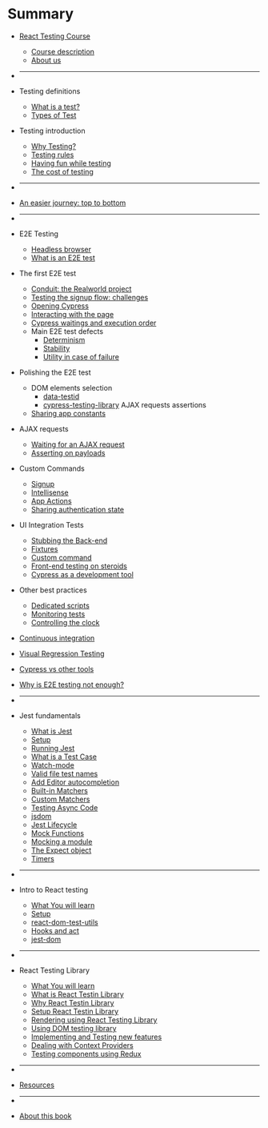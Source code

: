 # Summary

- [React Testing Course](README.md)
  - [Course description](book/course-description.md)
  - [About us](book/about-us.md)
- ***
- Testing definitions
  - [What is a test?](book/what-is-a-test.md)
  - [Types of Test](book/types-of-test.md)
- Testing introduction
  - [Why Testing?](book/why-testing.md)
  - [Testing rules](book/testing-rules.md)
  - [Having fun while testing](book/having-fun-while-testing.md)
  - [The cost of testing](book/the-cost-of-testing.md)
- ***
- [An easier journey: top to bottom](book/top-to-bottom.md)
- ***
- E2E Testing
  - [Headless browser](book/headless-browser.md)
  - [What is an E2E test](book/what-is-an-e2e-test.md)
- The first E2E test
  - [Conduit: the Realworld project](book/the-realworld-project.md)
  - [Testing the signup flow: challenges](book/signup-flow-challenges.md)
  - [Opening Cypress](book/opening-cypress.md)
  - [Interacting with the page](book/interacting-with-the-page.md)
  - [Cypress waitings and execution order](book/cypress-waitings-and-execution-order.md)
  - Main E2E test defects
    - [Determinism](book/e2e-test-defects-determinism.md)
    - [Stability](book/e2e-test-defects-stability.md)
    - [Utility in case of failure](book/utility-in-case-of-failure.md)
- Polishing the E2E test
  - DOM elements selection
    - [data-testid](book/dom-elements-selection.md)
    - [cypress-testing-library](book/cypress-testing-library.md)
      AJAX requests assertions
  - [Sharing app constants](book/app-constants.md)
- AJAX requests
  - [Waiting for an AJAX request](book/waiting-for-ajax-request.md)
  - [Asserting on payloads](book/payload-assertions.md)
- Custom Commands
  - [Signup](book/signup-custom-command.md)
  - [Intellisense](book/custom-command-intellisense.md)
  - [App Actions](book/app-actions.md)
  - [Sharing authentication state](book/sharing-authentication-state.md)
- UI Integration Tests
  - [Stubbing the Back-end](book/stubbing-the-backend.md)
  - [Fixtures](book/fixtures.md)
  - [Custom command](book/integration-custom-command.md)
  - [Front-end testing on steroids](book/front-end-testing-on-steroids.md)
  - [Cypress as a development tool](book/cypress-as-a-development-tool.md)
- Other best practices
  - [Dedicated scripts](book/dedicated-scripts.md)
  - [Monitoring tests](book/monitoring-tests.md)
  - [Controlling the clock](book/controlling-the-clock.md)
- [Continuous integration](book/continuous-integration.md)
- [Visual Regression Testing](book/visual-regression-testing.md)
- [Cypress vs other tools](book/cypress-vs-other-tools.md)
- [Why is E2E testing not enough?](book/why-is-e2e-testing-not-enough.md)
- ***
- Jest fundamentals

  - [What is Jest](book/jest-101/what-is-jest.md)
  - [Setup](book/jest-101/setup.md)
  - [Running Jest](book/jest-101/running-jest.md)
  - [What is a Test Case](book/jest-101/test-case.md)
  - [Watch-mode](book/jest-101/watch-mode.md)
  - [Valid file test names](book/jest-101/test-filenames.md)
  - [Add Editor autocompletion](book/jest-101/editor-autocompletion.md)
  - [Built-in Matchers](book/jest-101/built-in-matchers.md)
  - [Custom Matchers](book/jest-101/custom-matchers.md)
  - [Testing Async Code](book/jest-101/testing-async-code.md)
  - [jsdom](book/jest-101/jsdom.md)
  - [Jest Lifecycle](book/jest-101/jest-lifecycle.md)
  - [Mock Functions](book/jest-101/mock-function.md)
  - [Mocking a module](book/jest-101/mock-modules.md)
  - [The Expect object](book/jest-101/expect-object.md)
  - [Timers](book/jest-101/timers.md)

- ***
- Intro to React testing
  - [What You will learn](book/intro-to-react-testing/index.md)
  - [Setup](book/intro-to-react-testing/setup.md)
  - [react-dom-test-utils](book/intro-to-react-testing/react-dom-test-utils.md)
  - [Hooks and act](book/intro-to-react-testing/hooks-and-act.md)
  - [jest-dom](book/intro-to-react-testing/jest-dom.md)
- ***
- React Testing Library
  - [What You will learn](book/react-testing-library/index.md)
  - [What is React Testin Library](book/react-testing-library/what.md)
  - [Why React Testin Library](book/react-testing-library/why-react-testing-library.md)
  - [Setup React Testin Library](book/react-testing-library/setup.md)
  - [Rendering using React Testing Library](book/react-testing-library/rendering.md)
  - [Using DOM testing library](book/react-testing-library/dom-testing-library.md)
  - [Implementing and Testing new features](book/react-testing-library/custom-input.md)
  - [Dealing with Context Providers](book/react-testing-library/context.md)
  - [Testing components using Redux](book/react-testing-library/redux.md)
- ***
- [Resources](book/resources.md)
- ***
- [About this book](book/about-the-book.md)

